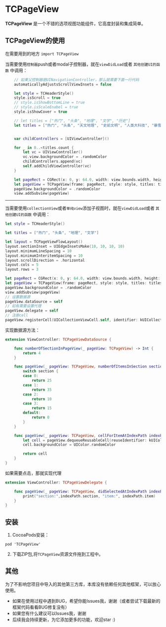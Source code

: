 # TCPageView

**TCPageView** 是一个不错的选项视图功能组件，它高度封装和集成简单。

## TCPageView的使用
在需要用到的地方 `import TCPageView`

当需要使用`控制器`push或者modal子控制器，就在`viewDidLoad`或者 `其他创建UI的函数` 中调用：

```Swift
    // 如果父控制器是UINavigationController，那么就需要下面一行代码
    automaticallyAdjustsScrollViewInsets = false

    let style = TCHeaderStyle()
    style.isScroll = true
    // style.isShowBottomLine = true
    // style.isScaleEnabel = true
    style.isShowCover = true

    // let titles = ["热门", "头条", "地理", "文学", "历史"]
    let titles = ["热门", "头条", "天文地理", "史前文明", "人类大科技", "暴雪游戏嘉年华", "漫威世界之平行宇宙", "美女日常"]


    var childControllers = [UIViewController]()

    for _ in 0..<titles.count {
        let vc = UIViewController()
        vc.view.backgroundColor = .randomColor
        childControllers.append(vc)
        self.addChildViewController(vc)
    }

    let pageRect = CGRect(x: 0, y: 64.0, width: view.bounds.width, height: view.bounds.height - 64.0)
    let pageView = TCPageView(frame: pageRect, style: style, titles: titles, childControllers: childControllers, rootController: self)
    pageView.backgroundColor = .randomColor
    view.addSubview(pageView)
```
---
当需要使用`collectionView`或者`单纯view`添加子视图时，就在`viewDidLoad`或者 `其他创建UI的函数` 中调用：
```Swift
let style = TCHeaderStyle()

let titles = ["热门", "头条", "地理", "文学"]

let layout = TCPageViewFlowLayout()
layout.sectionInset = UIEdgeInsetsMake(10, 10, 10, 10)
layout.minimumLineSpacing = 10
layout.minimumInteritemSpacing = 10
layout.scrollDirection = .horizontal
layout.cols = 5
layout.rows = 3

let pageRect = CGRect(x: 0, y: 64.0, width: view.bounds.width, height: 300.0)
let pageView = TCPageView(frame: pageRect, style: style, titles: titles, layout:layout)
pageView.backgroundColor = .randomColor
view.addSubview(pageView)
// 设置数据源
pageView.dataSource = self
// 如有需要设置代理
pageView.delegate = self
// 注册cell
pageView.registerCell(UICollectionViewCell.self, identifier: kUICollectionViewCellIdentifier)

```
实现数据源方法：
```Swift
extension ViewController: TCPageViewDataSource {

    func numberOfSectionInPageView(_ pageView: TCPageView) -> Int {
        return 4
    }

    func pageView(_ pageView: TCPageView, numberOfItemsInSection section: Int) -> Int {
        switch section {
        case 0:
            return 25
        case 1:
            return 35
        case 2:
            return 10
        case 3:
            return 15
        default:
            return 0
        }
    }

    func pageView(_ pageView: TCPageView, cellForItemAtIndexPath indexPath: IndexPath) -> UICollectionViewCell {
        let cell = pageView.dequeueReusableCell(reuseIdentifier: kUICollectionViewCellIdentifier, for: indexPath)
        cell.backgroundColor = UIColor.randomColor

        return cell
    }
}
```
如果需要点击，那就实现代理
```Swift
extension ViewController: TCPageViewDelegate {

    func pageView(_ pageView: TCPageView, didSelectedAtIndexPath indexPath: IndexPath) {
        print("section:",indexPath.section, "item:", indexPath.item)
    }
}

```

## 安装
1. CocoaPods安装：
```
pod 'TCPageView' 
```
2. 下载ZIP包,将`TCPageView`资源文件拖到工程中。

## 其他
为了不影响您项目中导入的其他第三方库，本库没有依赖任何其他框架，可以放心使用。
* 如果在使用过程中遇到BUG，希望你能Issues我，谢谢（或者尝试下载最新的框架代码看看BUG修复没有）
* 如果您有什么建议可以Issues我，谢谢
* 后续我会持续更新，为它添加更多的功能，欢迎star :)

